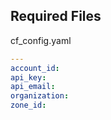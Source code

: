 ## Required Files
cf_config.yaml
```yaml
---
account_id: 
api_key: 
api_email: 
organization: 
zone_id: 
```
